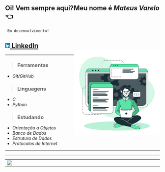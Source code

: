 #
 ## Oi! Vem sempre aqui?Meu nome é ***Mateus Varelo*** :point_left:
     Em desenvolvimento!
 <a href="https://www.linkedin.com/in/mateus-varelo-492180aa/"><img src="https://github.com/mateusvarelo/mateusvarelo/blob/main/linkedin.png" width="16"></img>
</a> [LinkedIn](https://www.linkedin.com/in/mateus-varelo-492180aa/)  
<img src="meureadme.jpg" width = 280 align = right>
  ----
  ----
  > ### __Ferramentas__
* *Git/GitHub*


> ### __Linguagens__
* *C*
* *Python*

> ### __Estudando__
*  *Orientação a Objetos*
*  *Banco de Dados*
*  *Estrutura de Dados*  
*  *Protocolos de Internet*

  --------
  --------
<center>
<table>
    <tr>
          <td><img width="495px" align="left" src="https://github-readme-stats.vercel.app/api?username=mateusvarelo&theme=blue-green"/></td>
          <td><img width="400px" align="left" src="https://github-readme-stats.vercel.app/api/top-langs/?username=mateusvarelo&hide=html&layout=compact&theme=blue-green" /></td>
     </tr>   
</table>
</center> 


    
